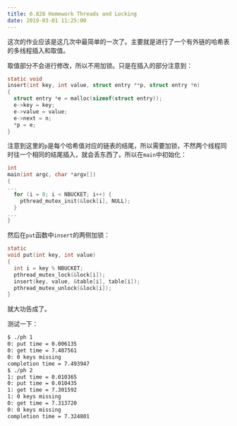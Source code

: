 ```yaml
---
title: 6.828 Homework Threads and Locking
date: 2019-03-01 11:25:00
---
```


这次的作业应该是这几次中最简单的一次了。主要就是进行了一个有外链的哈希表的多线程插入和取值。

取值部分不会进行修改，所以不用加锁。只是在插入的部分注意到：

```c
static void 
insert(int key, int value, struct entry **p, struct entry *n)
{
  struct entry *e = malloc(sizeof(struct entry));
  e->key = key;
  e->value = value;
  e->next = n;
  *p = e;
}
```

注意到这里的`p`是每个哈希值对应的链表的结尾，所以需要加锁，不然两个线程同时往一个相同的结尾插入，就会丢东西了。所以在`main`中初始化：

```c
int
main(int argc, char *argv[])
{
...
  for (i = 0; i < NBUCKET; i++) {
    pthread_mutex_init(&lock[i], NULL);
  }
...
}
```

然后在`put`函数中`insert`的两侧加锁：

```c
static 
void put(int key, int value)
{
  int i = key % NBUCKET;
  pthread_mutex_lock(&lock[i]);
  insert(key, value, &table[i], table[i]);
  pthread_mutex_unlock(&lock[i]);
}
```

就大功告成了。

测试一下：

```bash
$ ./ph 1
0: put time = 0.006135
0: get time = 7.487561
0: 0 keys missing
completion time = 7.493947
$ ./ph 2
1: put time = 0.010365
0: put time = 0.010435
1: get time = 7.301592
1: 0 keys missing
0: get time = 7.313720
0: 0 keys missing
completion time = 7.324801
```

